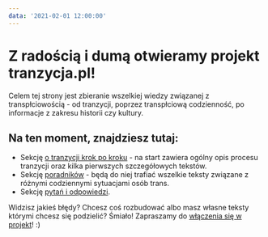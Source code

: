 ```yaml
---
data: '2021-02-01 12:00:00'
---
```


# Z radością i dumą otwieramy projekt tranzycja.pl!

Celem tej strony jest zbieranie wszelkiej wiedzy związanej z transpłciowością - od tranzycji, poprzez transpłciową codzienność, po informacje z zakresu historii czy kultury.

## Na ten moment, znajdziesz tutaj:

* Sekcję [o tranzycji krok po kroku](/krok-po-kroku) - na start zawiera ogólny opis procesu tranzycji oraz kilka pierwszych szczegółowych tekstów.
* Sekcję [poradników](/poradniki) - będą do niej trafiać wszelkie teksty związane z różnymi codziennymi sytuacjami osób trans.
* Sekcję [pytań i odpowiedzi](/#faq).

Widzisz jakieś błędy? Chcesz coś rozbudować albo masz własne teksty którymi chcesz się podzielić? Śmiało! Zapraszamy do [włączenia się w projekt](/strony/wsparcie-projektu)! :)
